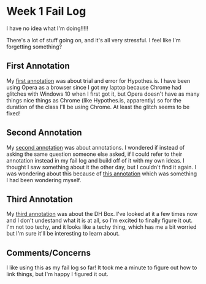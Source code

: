 # Week 1 Fail Log
I have no idea what I'm doing!!!!!

There's a lot of stuff going on, and it's all very stressful. I feel like I'm forgetting something? 

## First Annotation

My [first annotation](https://hyp.is/8NgdlHH6EemyKIMFaG_6Yw/workbook.craftingdigitalhistory.ca/introduction/crafting-digital-history/) was about trial and error for Hypothes.is. I have been using Opera as a browser since I got my laptop because Chrome had glitches with Windows 10 when I first got it, but Opera doesn't have as many things nice things as Chrome (like Hypothes.is, apparently) so for the duration of the class I'll be using Chrome. At least the glitch seems to be fixed! 

## Second Annotation

My [second annotation](https://hyp.is/IrCz1nToEemPohPRlHbBRQ/workbook.craftingdigitalhistory.ca/introduction/crafting-digital-history/) was about annotations. I wondered if instead of asking the same question someone else asked, if I could refer to their annotation instead in my fail log and build off of it with my own ideas. I thought I saw something about it the other day, but I couldn't find it again. I was wondering about this because of [this annotation](https://hyp.is/FhDMDnDuEemuymfhkFAccA/workbook.craftingdigitalhistory.ca/introduction/crafting-digital-history/) which was something I had been wondering myself. 

## Third Annotation

My [third annotation](https://hyp.is/CeShxnTqEemITT_F57pM8g/workbook.craftingdigitalhistory.ca/introduction/crafting-digital-history/) was about the DH Box. I've looked at it a few times now and I don't undestand what it is at all, so I'm excited to finally figure it out. I'm not too techy, and it looks like a techy thing, which has me a bit worried but I'm sure it'll be interesting to learn about. 

## Comments/Concerns
I like using this as my fail log so far! It took me a minute to figure out how to link things, but I'm happy I figured it out.
